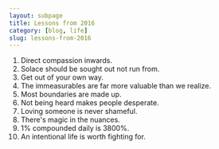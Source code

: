 ```yaml
---
layout: subpage
title: Lessons from 2016
category: [blog, life]
slug: lessons-from-2016
---
```

1. Direct compassion inwards.
2. Solace should be sought out not run from.
3. Get out of your own way.
4. The immeasurables are far more valuable than we realize.
5. Most boundaries are made up.
6. Not being heard makes people desperate.
7. Loving someone is never shameful.
8. There's magic in the nuances.
9. 1% compounded daily is 3800%.
10. An intentional life is worth fighting for.
